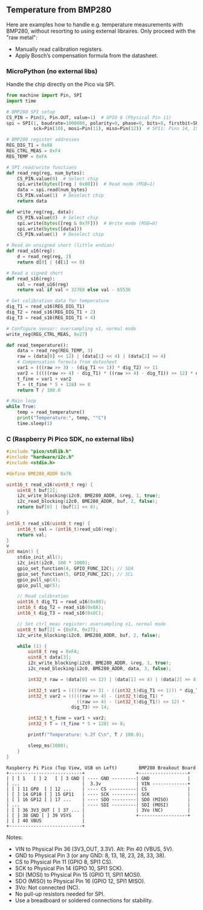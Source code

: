 
## Temperature from BMP280

Here are examples how to handle e.g. temperature measurements with BMP280, without
resorting to using external libraires. Only proceed with the "raw metal":
- Manually read calibration registers.
- Apply Bosch’s compensation formula from the datasheet.


### MicroPython (no external libs)

Handle the chip directly on the Pico via SPI.

```python
from machine import Pin, SPI
import time

# BMP280 SPI setup
CS_PIN = Pin(8, Pin.OUT, value=1)  # GPIO 8 (Physical Pin 11)
spi = SPI(1, baudrate=1000000, polarity=0, phase=0, bits=8, firstbit=SPI.MSB,
          sck=Pin(10), mosi=Pin(11), miso=Pin(12))  # SPI1: Pins 14, 15, 16

# BMP280 register addresses
REG_DIG_T1 = 0x88
REG_CTRL_MEAS = 0xF4
REG_TEMP = 0xFA

# SPI read/write functions
def read_reg(reg, num_bytes):
    CS_PIN.value(0)  # Select chip
    spi.write(bytes([reg | 0x80]))  # Read mode (MSB=1)
    data = spi.read(num_bytes)
    CS_PIN.value(1)  # Deselect chip
    return data

def write_reg(reg, data):
    CS_PIN.value(0)  # Select chip
    spi.write(bytes([reg & 0x7F]))  # Write mode (MSB=0)
    spi.write(bytes([data]))
    CS_PIN.value(1)  # Deselect chip

# Read an unsigned short (little endian)
def read_u16(reg):
    d = read_reg(reg, 2)
    return d[0] | (d[1] << 8)

# Read a signed short
def read_s16(reg):
    val = read_u16(reg)
    return val if val < 32768 else val - 65536

# Get calibration data for temperature
dig_T1 = read_u16(REG_DIG_T1)
dig_T2 = read_s16(REG_DIG_T1 + 2)
dig_T3 = read_s16(REG_DIG_T1 + 4)

# Configure sensor: oversampling x1, normal mode
write_reg(REG_CTRL_MEAS, 0x27)

def read_temperature():
    data = read_reg(REG_TEMP, 3)
    raw = (data[0] << 12) | (data[1] << 4) | (data[2] >> 4)
    # Compensation formula from datasheet
    var1 = (((raw >> 3) - (dig_T1 << 1)) * dig_T2) >> 11
    var2 = (((((raw >> 4) - dig_T1) * ((raw >> 4) - dig_T1)) >> 12) * dig_T3) >> 14
    t_fine = var1 + var2
    T = (t_fine * 5 + 128) >> 8
    return T / 100.0

# Main loop
while True:
    temp = read_temperature()
    print("Temperature:", temp, "°C")
    time.sleep(1)
```



### C (Raspberry Pi Pico SDK, no external libs)

```c
#include "pico/stdlib.h"
#include "hardware/i2c.h"
#include <stdio.h>

#define BME280_ADDR 0x76

uint16_t read_u16(uint8_t reg) {
    uint8_t buf[2];
    i2c_write_blocking(i2c0, BME280_ADDR, &reg, 1, true);
    i2c_read_blocking(i2c0, BME280_ADDR, buf, 2, false);
    return buf[0] | (buf[1] << 8);
}

int16_t read_s16(uint8_t reg) {
    int16_t val = (int16_t)read_u16(reg);
    return val;
}
v
int main() {
    stdio_init_all();
    i2c_init(i2c0, 100 * 1000);
    gpio_set_function(4, GPIO_FUNC_I2C); // SDA
    gpio_set_function(5, GPIO_FUNC_I2C); // SCL
    gpio_pull_up(4);
    gpio_pull_up(5);

    // Read calibration
    uint16_t dig_T1 = read_u16(0x88);
    int16_t dig_T2 = read_s16(0x8A);
    int16_t dig_T3 = read_s16(0x8C);

    // Set ctrl_meas register: oversampling x1, normal mode
    uint8_t buf[2] = {0xF4, 0x27};
    i2c_write_blocking(i2c0, BME280_ADDR, buf, 2, false);

    while (1) {
        uint8_t reg = 0xFA;
        uint8_t data[3];
        i2c_write_blocking(i2c0, BME280_ADDR, &reg, 1, true);
        i2c_read_blocking(i2c0, BME280_ADDR, data, 3, false);

        int32_t raw = (data[0] << 12) | (data[1] << 4) | (data[2] >> 4);

        int32_t var1 = ((((raw >> 3) - ((int32_t)dig_T1 << 1))) * dig_T2) >> 11;
        int32_t var2 = (((((raw >> 4) - (int32_t)dig_T1) *
                          ((raw >> 4) - (int32_t)dig_T1)) >> 12) *
                        dig_T3) >> 14;

        int32_t t_fine = var1 + var2;
        int32_t T = (t_fine * 5 + 128) >> 8;

        printf("Temperature: %.2f C\n", T / 100.0);

        sleep_ms(1000);
    }
}
```


```
Raspberry Pi Pico (Top View, USB on Left)        BMP280 Breakout Board
+---------------------------+                   +------------------+
| [ ] 1   [ ] 2   [ ] 3 GND | ---- GND ---------| GND              |
| ...                       |  3.3v             | VIN -------------+
| [ ] 11 GP8  [ ] 12 ...    | ---- CS ----------| CS               |
| [ ] 14 GP10 [ ] 15 GP11   | ---- SCK ---------| SCK              |
| [ ] 16 GP12 [ ] 17 ...    | ---- SDO ---------| SDO (MISO)       |
| ...                       | ---- SDI ---------| SDI (MOSI)       |
| [ ] 36 3V3_OUT [ ] 37 ... |                   | 3Vo (NC)         |
| [ ] 38 GND [ ] 39 VSYS    |                   +------------------+
| [ ] 40 VBUS               |
+---------------------------+
```

Notes:
- VIN to Physical Pin 36 (3V3_OUT, 3.3V). Alt: Pin 40 (VBUS, 5V).
- GND to Physical Pin 3 (or any GND: 8, 13, 18, 23, 28, 33, 38).
- CS to Physical Pin 11 (GPIO 8, SPI1 CS).
- SCK to Physical Pin 14 (GPIO 10, SPI1 SCK).
- SDI (MOSI) to Physical Pin 15 (GPIO 11, SPI1 MOSI).
- SDO (MISO) to Physical Pin 16 (GPIO 12, SPI1 MISO).
- 3Vo: Not connected (NC).
- No pull-up resistors needed for SPI.
- Use a breadboard or soldered connections for stability.

